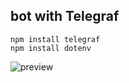 
## bot with Telegraf
```
npm install telegraf
npm install dotenv
```
<image src="preview.jpg" alt="preview">
